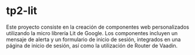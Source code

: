 # tp2-lit
Este proyecto consiste en la creación de componentes web personalizados utilizando la micro librería Lit de Google. Los componentes incluyen un mensaje de alerta y un formulario de inicio de sesión, integrados en una página de inicio de sesión, así como la utilización de Router de Vaadin.
